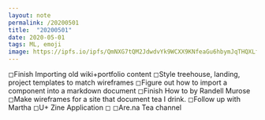 ```yaml
---
layout: note
permalink: /20200501
title:  "20200501"
date: 2020-05-01
tags: ML, emoji 
image: https://ipfs.io/ipfs/QmNXG7tQM2JdwdvYk9WCXX9KNfeaGu6hbymJqTHQXLfs9v?filename=20200318.png
---
```


◻︎︎Finish Importing old wiki+portfolio content
◻︎︎Style treehouse, landing, project templates to match wireframes
◻︎︎Figure out how to import a component into a markdown document
◻︎︎Finish How to by Randell Murose
◻︎︎Make wireframes for a site that document tea I drink.
◻︎Follow up with Martha
◻︎︎U+ Zine Application
◻︎
◻︎Are.na Tea channel